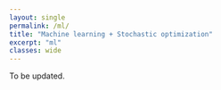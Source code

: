 ```yaml
---
layout: single
permalink: /ml/
title: "Machine learning + Stochastic optimization"
excerpt: "ml"
classes: wide
---
```


To be updated.
